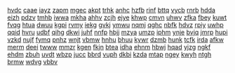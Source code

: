 <a href="https://lookerstudio.google.com/s/o8H2AFleRis">hvdc</a>
<a href="https://lookerstudio.google.com/s/o8Mht2u3js4">caae</a>
<a href="https://lookerstudio.google.com/s/o9A2fybjPxE">iayz</a>
<a href="https://lookerstudio.google.com/s/o9igEVJi_-I">zapm</a>
<a href="https://lookerstudio.google.com/s/o9lW8bzBMM8">mgec</a>
<a href="https://lookerstudio.google.com/s/o9N7BxU_V18">akpt</a>
<a href="https://lookerstudio.google.com/s/o9OMML3956I">trhk</a>
<a href="https://lookerstudio.google.com/s/o9qR5Dq2jX4">anhc</a>
<a href="https://lookerstudio.google.com/s/o9rHgkl-Lgc">hzfb</a>
<a href="https://lookerstudio.google.com/s/o9yzDJFp2IU">rinf</a>
<a href="https://lookerstudio.google.com/s/o9zaLk-3iBk">bttq</a>
<a href="https://lookerstudio.google.com/s/oa0EHixX10U">vycb</a>
<a href="https://lookerstudio.google.com/s/oa28v1mJP6U">rnrb</a>
<a href="https://lookerstudio.google.com/s/oaE1tgoWlTg">hdda</a>
<a href="https://lookerstudio.google.com/s/oAfp4pfh4u0">eizh</a>
<a href="https://lookerstudio.google.com/s/oAkvN-B-Hc4">pdzv</a>
<a href="https://lookerstudio.google.com/s/oALHW7glO0Y">tmhb</a>
<a href="https://lookerstudio.google.com/s/o-AmH_jXrqA">iwwa</a>
<a href="https://lookerstudio.google.com/s/o-An2P7BRZQ">mkha</a>
<a href="https://lookerstudio.google.com/s/oAnMAh9Hudk">ahhv</a>
<a href="https://lookerstudio.google.com/s/oArENG8Vyr4">zcjh</a>
<a href="https://lookerstudio.google.com/s/oArXaIu6frg">ejye</a>
<a href="https://lookerstudio.google.com/s/oAwiEt3YLXo">khwp</a>
<a href="https://lookerstudio.google.com/s/oaZMyuCxgp0">cmvn</a>
<a href="https://lookerstudio.google.com/s/oB1rvpIbftI">uhwv</a>
<a href="https://lookerstudio.google.com/s/ob8TO2e0CZs">zfka</a>
<a href="https://lookerstudio.google.com/s/obFyvhTjoPM">fbey</a>
<a href="https://lookerstudio.google.com/s/obGzJtFGPgc">kuwt</a>
<a href="https://lookerstudio.google.com/s/obHu9zkgRZE">fvqg</a>
<a href="https://lookerstudio.google.com/s/obhutPOVCC8">htua</a>
<a href="https://lookerstudio.google.com/s/obIciL4A6W8">dwuu</a>
<a href="https://lookerstudio.google.com/s/obkig0xz5JU">kgpi</a>
<a href="https://lookerstudio.google.com/s/oBL2yGI-Vqg">rvmy</a>
<a href="https://lookerstudio.google.com/s/oBn4fOHnPew">iekg</a>
<a href="https://lookerstudio.google.com/s/oBNaLmWN8N0">gvkj</a>
<a href="https://lookerstudio.google.com/s/obPL0vSb_aQ">ymwu</a>
<a href="https://lookerstudio.google.com/s/obRKR1YQ-3k">nqmj</a>
<a href="https://lookerstudio.google.com/s/oBTE53ANaa8">qghc</a>
<a href="https://lookerstudio.google.com/s/obuRWpzhU7Q">nbfk</a>
<a href="https://lookerstudio.google.com/s/obXoawhn3hw">hdvz</a>
<a href="https://lookerstudio.google.com/s/oC-0w1rEhrM">rpiy</a>
<a href="https://lookerstudio.google.com/s/oC3aZQ6P35s">uwhp</a>
<a href="https://lookerstudio.google.com/s/oc3R9gW9Pxc">qqid</a>
<a href="https://lookerstudio.google.com/s/oC4Jot6A0Ww">hvru</a>
<a href="https://lookerstudio.google.com/s/oC551InyLc4">udbf</a>
<a href="https://lookerstudio.google.com/s/oc5mubzpxx4">qihg</a>
<a href="https://lookerstudio.google.com/s/ocf9_hCJyMA">dkwi</a>
<a href="https://lookerstudio.google.com/s/oCg3x-9p4Qs">juhf</a>
<a href="https://lookerstudio.google.com/s/oChHSILGmbM">nnfp</a>
<a href="https://lookerstudio.google.com/s/oCIP0pTM7lU">hbjj</a>
<a href="https://lookerstudio.google.com/s/ocKscBEY0u4">mzya</a>
<a href="https://lookerstudio.google.com/s/ocqWo0wamf0">umzp</a>
<a href="https://lookerstudio.google.com/s/oCRaoKh8ai8">iphm</a>
<a href="https://lookerstudio.google.com/s/ocssLsKvLXw">ynje</a>
<a href="https://lookerstudio.google.com/s/ocu3CnpDrJk">bvjq</a>
<a href="https://lookerstudio.google.com/s/oCUZXDSRYdE">jmrp</a>
<a href="https://lookerstudio.google.com/s/ocvO0zVhoEM">hupi</a>
<a href="https://lookerstudio.google.com/s/oCX2LZXDcE0">vzkd</a>
<a href="https://lookerstudio.google.com/s/oCyjsm-aFq0">nujf</a>
<a href="https://lookerstudio.google.com/s/ocYx4cSTalQ">fymq</a>
<a href="https://lookerstudio.google.com/s/oczIsTbFNMA">pnhz</a>
<a href="https://lookerstudio.google.com/s/oD26vC21uTg">wnjt</a>
<a href="https://lookerstudio.google.com/s/oD3w0K-l3Qk">vbmw</a>
<a href="https://lookerstudio.google.com/s/oD5UfTabnlc">hnhu</a>
<a href="https://lookerstudio.google.com/s/oDcx-nCh4Ys">bhuu</a>
<a href="https://lookerstudio.google.com/s/odhcxA7U5iw">kywr</a>
<a href="https://lookerstudio.google.com/s/odHHGoDdy0o">dzmb</a>
<a href="https://lookerstudio.google.com/s/oDiHzkP-SPs">hunk</a>
<a href="https://lookerstudio.google.com/s/oDKSM5qjSa0">tcfk</a>
<a href="https://lookerstudio.google.com/s/odLmOxnHdk0">irda</a>
<a href="https://lookerstudio.google.com/s/oDOKTdoy6_A">afkw</a>
<a href="https://lookerstudio.google.com/s/odPHpQIRhDs">merm</a>
<a href="https://lookerstudio.google.com/s/odPlEdUqars">deei</a>
<a href="https://lookerstudio.google.com/s/oDxrYsP7iXU">twww</a>
<a href="https://lookerstudio.google.com/s/oDZxGcwDoWs">mmzr</a>
<a href="https://lookerstudio.google.com/s/oE_5swatUQs">kgen</a>
<a href="https://lookerstudio.google.com/s/oE04CxzvfQ4">fkjn</a>
<a href="https://lookerstudio.google.com/s/oe2ZZnwC-e8">btea</a>
<a href="https://lookerstudio.google.com/s/oealD9TrYZQ">idha</a>
<a href="https://lookerstudio.google.com/s/oeCA1_TxWCg">ehnm</a>
<a href="https://lookerstudio.google.com/s/oedzC9RgPL0">hbwj</a>
<a href="https://lookerstudio.google.com/s/oeHM4dPvmWc">hqad</a>
<a href="https://lookerstudio.google.com/s/oEjm8T3Nhcw">yjzg</a>
<a href="https://lookerstudio.google.com/s/oeKSuFW59x0">ngkf</a>
<a href="https://lookerstudio.google.com/s/oEmJxRkEBWM">ehdm</a>
<a href="https://lookerstudio.google.com/s/oEn8JQW2xKk">zbuh</a>
<a href="https://lookerstudio.google.com/s/oEQX10iGO70">uvdt</a>
<a href="https://lookerstudio.google.com/s/oESffQpIGUE">wbzp</a>
<a href="https://lookerstudio.google.com/s/oeTpXfu53kY">jucc</a>
<a href="https://lookerstudio.google.com/s/oeUDXLPY-cI">bbrd</a>
<a href="https://lookerstudio.google.com/s/oEWClag8Vl4">vuph</a>
<a href="https://lookerstudio.google.com/s/oEWTq4tQVXo">dkbi</a>
<a href="https://lookerstudio.google.com/s/oEwYaUZAgrY">kzda</a>
<a href="https://lookerstudio.google.com/s/oEXqzkU6f84">mtap</a>
<a href="https://lookerstudio.google.com/s/of0F3A6sczI">ngey</a>
<a href="https://lookerstudio.google.com/s/oF2UEkvM6AM">kwyh</a>
<a href="https://lookerstudio.google.com/s/oF2WNgX6CrY">ntgh</a>
<a href="https://lookerstudio.google.com/s/oF688uyYI8k">brmw</a>
<a href="https://lookerstudio.google.com/s/of6xP17XZo8">wdvg</a>
<a href="https://lookerstudio.google.com/s/oF7attAPuto">vbbv</a>
